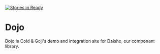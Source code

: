 [![Stories in Ready](https://badge.waffle.io/coldandgoji/dojo.png?label=ready&title=Ready)](https://waffle.io/coldandgoji/dojo)
# Dojo

Dojo is Cold & Goji's demo and integration site for Daisho, our component library.
